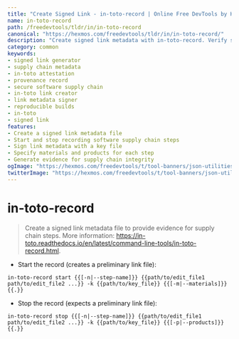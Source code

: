 ```yaml
---
title: "Create Signed Link - in-toto-record | Online Free DevTools by Hexmos"
name: in-toto-record
path: /freedevtools/tldr/in/in-toto-record
canonical: "https://hexmos.com/freedevtools/tldr/in/in-toto-record/"
description: "Create signed link metadata with in-toto-record. Verify software supply chain integrity and prevent tampering. Free online tool, no registration required."
category: common
keywords:
- signed link generator
- supply chain metadata
- in-toto attestation
- provenance record
- secure software supply chain
- in-toto link creator
- link metadata signer
- reproducible builds
- in-toto
- signed link
features:
- Create a signed link metadata file
- Start and stop recording software supply chain steps
- Sign link metadata with a key file
- Specify materials and products for each step
- Generate evidence for supply chain integrity
ogImage: "https://hexmos.com/freedevtools/t/tool-banners/json-utilities-banner.png"
twitterImage: "https://hexmos.com/freedevtools/t/tool-banners/json-utilities-banner.png"
---
```


# in-toto-record

> Create a signed link metadata file to provide evidence for supply chain steps.
> More information: <https://in-toto.readthedocs.io/en/latest/command-line-tools/in-toto-record.html>.

- Start the record (creates a preliminary link file):

`in-toto-record start {{[-n|--step-name]}} {{path/to/edit_file1 path/to/edit_file2 ...}} -k {{path/to/key_file}} {{[-m|--materials]}} {{.}}`

- Stop the record (expects a preliminary link file):

`in-toto-record stop {{[-n|--step-name]}} {{path/to/edit_file1 path/to/edit_file2 ...}} -k {{path/to/key_file}} {{[-p|--products]}} {{.}}`
